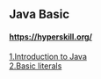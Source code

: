 ## Java Basic
#### https://hyperskill.org/

[1.Introduction to Java](https://github.com/himj131/JAVA/blob/master/day1.Introduction%20to%20Java.md)  
[2.Basic literals](https://github.com/himj131/JAVA/blob/master/2.Basic%20literals.md)

